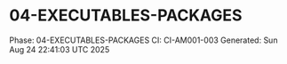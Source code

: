 # 04-EXECUTABLES-PACKAGES
Phase: 04-EXECUTABLES-PACKAGES
CI: CI-AM001-003
Generated: Sun Aug 24 22:41:03 UTC 2025
